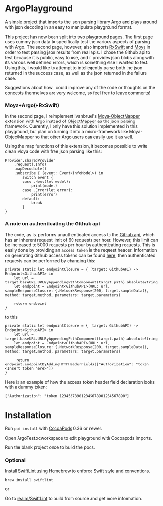 # ArgoPlayground

A simple project that imports the json parsing library [Argo](https://github.com/thoughtbot/Argo) and plays around with json decoding in an easy to manipulate playground format.

This project has now been split into two playground pages. The first page uses dummy json data to specifically test the various aspects of parsing with Argo. The second page, however, also imports [RxSwift](https://github.com/ReactiveX/RxSwift) and [Moya](https://github.com/Moya/Moya) in order to test parsing json results from real apis. I chose the Github api to test because it is public, easy to use, and it provides json blobs along with its various well defined errors, which is something else I wanted to test. Using this, I would like to attempt to intellegently parse both the json returned in the success case, as well as the json returned in the failure case.

Suggestions about how I could improve any of the code or thoughts on the concepts themselves are very welcome, so feel free to leave comments!

### Moya+Argo(+RxSwift)

In the second page, I reimplement ivanbruel's [Moya-ObjectMapper](https://github.com/ivanbruel/Moya-ObjectMapper) extension with Argo instead of [ObjectMapper](https://github.com/Hearst-DD/ObjectMapper) as the json parsing framework. Currently, I only have this solution implemented in this playground, but plan on turning it into a micro-framework like Moya-ObjectMapper so that other Argo users can easily use it as well.

Using the map functions of this extension, it becomes possible to write clean Moya code with free json parsing like this:

```
Provider.sharedProvider
    .request(.Info)
    .mapDecodable()
    .subscribe { (event: Event<InfoModel>) in
        switch event {
        case .Next(let model):
            print(model)
        case .Error(let error):
            print(error)
        default:
            break
        }
}
```

### A note on authenticating the Github api

The code, as is, performs unauthenticated access to the [Github api](https://developer.github.com/v3/), which has an inherent request limit of 60 requests per hour. However, this limit can be increased to 5000 requests per hour by authenticating requests. This is easily done by providing an `access token` in the request header. Information on generating Github access tokens can be found [here](https://help.github.com/articles/creating-an-access-token-for-command-line-use/), then authenticated requests can be performed by changing this:

```
private static let endpointClosure = { (target: GithubAPI) -> Endpoint<GithubAPI> in
	let url = target.baseURL.URLByAppendingPathComponent(target.path).absoluteString
	let endpoint = Endpoint<GithubAPI>(URL: url, sampleResponseClosure: {.NetworkResponse(200, target.sampleData)}, method: target.method, parameters: target.parameters)
	
	return endpoint
}
```

to this:

```
private static let endpointClosure = { (target: GithubAPI) -> Endpoint<GithubAPI> in
	let url = target.baseURL.URLByAppendingPathComponent(target.path).absoluteString
	let endpoint = Endpoint<GithubAPI>(URL: url, sampleResponseClosure: {.NetworkResponse(200, target.sampleData)}, method: target.method, parameters: target.parameters)
	
	 return endpoint.endpointByAddingHTTPHeaderFields(["Authorization": "token <Insert token here>"])
}
```

Here is an example of how the access token header field declaration looks with a dummy token:

```
["Authorization": "token 123456789012345678901234567890"]
```

# Installation

Run `pod install` with [CocoaPods](https://cocoapods.org/) 0.36 or newer.

Open ArgoTest.xcworkspace to edit playground with Cocoapods imports.

Run the blank project once to build the pods.

### Optional

Install [SwiftLint](https://github.com/realm/SwiftLint) using Homebrew to enforce Swift style and conventions.

```
brew install swiftlint
```

or

Go to [realm/SwiftLint](https://github.com/realm/SwiftLint) to build from source and get more information.
